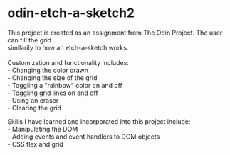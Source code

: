 # odin-etch-a-sketch2
This project is created as an assignment from The Odin Project. The user can fill the grid<Br>
similarily to how an etch-a-sketch works.<Br>
<Br>
Customization and functionality includes:<Br>
    - Changing the color drawn<Br>
    - Changing the size of the grid<Br>
    - Toggling a "rainbow" color on and off<Br>
    - Toggling grid lines on and off<Br>
    - Using an eraser<Br>
    - Clearing the grid<Br>

Skills I have learned and incorporated into this project include:<Br>
    - Manipulating the DOM<Br>
    - Adding events and event handlers to DOM objects<Br>
    - CSS flex and grid<Br>
